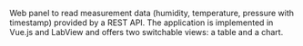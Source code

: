 Web panel to read measurement data (humidity, temperature, pressure with timestamp) provided by a REST API. The application is implemented in Vue.js and LabView and offers two switchable views: a table and a chart.